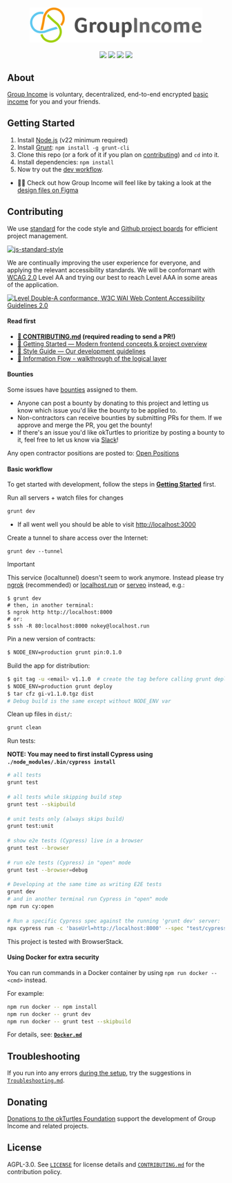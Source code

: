 <p align="center">
    <a href="https://groupincome.org"><img width="400px" src="frontend/assets/images/logo-transparent.png" alt="Group Income (Simple Edition)"></a>
    <br />
    <br />
    <a title="Slack" href="https://join.slack.com/t/okturtles/shared_invite/zt-10jmpfgxj-tXQ1MKW7t8qqdyY6fB7uyQ"><img src="https://img.shields.io/badge/slack-%23groupincome-green"></a>
    <a title="Build Status" href="https://app.travis-ci.com/github/okTurtles/group-income"><img src="https://app.travis-ci.com/okTurtles/group-income.svg?branch=master"></a>
    <a title="Visual Source" href="https://www.visualsource.net/repo/github.com/okTurtles/group-income"><img src="https://img.shields.io/badge/visual-source-orange"></a>
    <a title="Donate" href="https://okturtles.org/donate/"><img src="https://img.shields.io/badge/donate%20-%3D%E2%9D%A4-blue.svg"></a>
</p>

## About

[Group Income](https://groupincome.org/) is voluntary, decentralized, end-to-end encrypted [basic income](https://search.brave.com/search?q=basic+income) for you and your friends.

## Getting Started

1. Install [Node.js](https://nodejs.org) (v22 minimum required)
2. Install [Grunt](https://github.com/gruntjs/grunt): `npm install -g grunt-cli`
3. Clone this repo (or a fork of it if you plan on [contributing](#contributing)) and `cd` into it.
4. Install dependencies: `npm install`
5. Now try out the [dev workflow](#basic-workflow).
- 👩‍🎨 Check out how Group Income will feel like by taking a look at the [design files on Figma](https://www.figma.com/file/mxGadAHfkWH6qApebQvcdN/Group-Income-2.0?node-id=1204%3A0)

## Contributing

We use [standard](https://github.com/feross/standard) for the code style and [Github project boards](https://help.github.com/articles/about-project-boards/) for efficient project management.

[![js-standard-style](https://cdn.rawgit.com/feross/standard/master/badge.svg)](https://github.com/feross/standard)

We are continually improving the user experience for everyone, and applying the relevant accessibility standards. We will be conformant with [WCAG 2.0](https://www.w3.org/WAI/standards-guidelines/wcag/) Level AA and trying our best to reach Level AAA in some areas of the application.

<a href="https://www.w3.org/WAI/WCAG2AA-Conformance"
  title="Explanation of WCAG 2.0 Level Double-A Conformance">
  <img height="32" width="88"
    src="https://www.w3.org/WAI/wcag2AA"
    alt="Level Double-A conformance, W3C WAI Web Content Accessibility Guidelines 2.0">
</a>


#### Read first

- __[:book: CONTRIBUTING.md](CONTRIBUTING.md) (required reading to send a PR!)__
- [:book: Getting Started — Modern frontend concepts & project overview](docs/Getting-Started-frontend.md)
- [:book: Style Guide — Our development guidelines](docs/Style-Guide.md)
- [:book: Information Flow - walkthrough of the logical layer](docs/Information-Flow.md)

#### Bounties

Some issues have [bounties](https://github.com/okTurtles/group-income/issues?q=is%3Aissue+is%3Aopen+label%3ANote%3ABounty) assigned to them.

- Anyone can post a bounty by donating to this project and letting us know which issue you'd like the bounty to be applied to.
- Non-contractors can receive bounties by submitting PRs for them. If we approve and merge the PR, you get the bounty!
- If there's an issue you'd like okTurtles to prioritize by posting a bounty to it, feel free to let us know via [Slack](https://join.slack.com/t/okturtles/shared_invite/zt-10jmpfgxj-tXQ1MKW7t8qqdyY6fB7uyQ)!

Any open contractor positions are posted to: [Open Positions](https://groupincome.org/positions/)

#### Basic workflow

To get started with development, follow the steps in **[Getting Started](#getting-started)** first.

Run all servers + watch files for changes

```bash
grunt dev
```

- If all went well you should be able to visit [http://localhost:3000](http://localhost:3000)

Create a tunnel to share access over the Internet:

```
grunt dev --tunnel
```

> [!IMPORTANT]
> This service (localtunnel) doesn't seem to work anymore.
> Instead please try [ngrok](https://ngrok.com/) (recommended) or [localhost.run](https://localhost.run/) or [serveo](https://serveo.net/) instead, e.g.:
> ```
> $ grunt dev
> # then, in another terminal:
> $ ngrok http http://localhost:8000
> # or:
> $ ssh -R 80:localhost:8000 nokey@localhost.run
> ```

Pin a new version of contracts:

```bash
$ NODE_ENV=production grunt pin:0.1.0
```

Build the app for distribution:

```bash
$ git tag -u <email> v1.1.0  # create the tag before calling grunt deploy
$ NODE_ENV=production grunt deploy
$ tar cfz gi-v1.1.0.tgz dist
# Debug build is the same except without NODE_ENV var
```

Clean up files in `dist/`:

```bash
grunt clean
```

Run tests:

**NOTE: You may need to first install Cypress using `./node_modules/.bin/cypress install`**

```bash
# all tests
grunt test

# all tests while skipping build step
grunt test --skipbuild

# unit tests only (always skips build)
grunt test:unit

# show e2e tests (Cypress) live in a browser
grunt test --browser

# run e2e tests (Cypress) in "open" mode
grunt test --browser=debug

# Developing at the same time as writing E2E tests
grunt dev
# and in another terminal run Cypress in "open" mode
npm run cy:open

# Run a specific Cypress spec against the running 'grunt dev' server:
npx cypress run -c 'baseUrl=http://localhost:8000' --spec "test/cypress/integration/group-chat.spec.js"
```

This project is tested with BrowserStack. <!-- This string is necessary here for BrowserStack's free OSS testing. -->

#### Using Docker for extra security

You can run commands in a Docker container by using `npm run docker -- <cmd>` instead.

For example:

```bash
npm run docker -- npm install
npm run docker -- grunt dev
npm run docker -- grunt test --skipbuild
```

For details, see: **[`Docker.md`](docs/Docker.md)**

## Troubleshooting

If you run into any errors [during the setup](docs/Getting-Started-frontend.md#how-do-i-get-set-up--just-run-the-site), try the suggestions in [`Troubleshooting.md`](docs/Troubleshooting.md).

## Donating

[Donations to the okTurtles Foundation](https://okturtles.org/donate/) support the development of Group Income and related projects.

## License

AGPL-3.0. See [`LICENSE`](LICENSE) for license details and [`CONTRIBUTING.md`](CONTRIBUTING.md) for the contribution policy.
